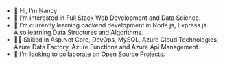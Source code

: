 - 👋 Hi, I’m Nancy
- 👀 I’m interested in Full Stack Web Development and Data Science.
- 🌱 I’m currently learning backend development in Node.js, Express.js. Also learning Data Structures and Algorithms.
- 👩‍💻 Skilled in Asp.Net Core, DevOps, MySQL, Azure Cloud Technologies, Azure Data Factory, Azure Functions and Azure Api Management. 
- 💞️ I’m looking to collaborate on Open Source Projects.

<!---
NancyParekh1208/NancyParekh1208 is a ✨ special ✨ repository because its `README.md` (this file) appears on your GitHub profile.
You can click the Preview link to take a look at your changes.
--->
